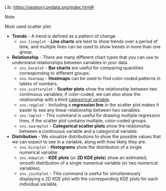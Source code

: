 Lib: https://seaborn.pydata.org/index.html#

> [!NOTE]
> Most used scatter plot.

- **Trends** - A trend is defined as a pattern of change.
    - `sns.lineplot` - **Line charts** are best to show trends over a period of time, and multiple lines can be used to show trends in more than one group.
- **Relationship** - There are many different chart types that you can use to understand relationships between variables in your data.
    - `sns.barplot` - **Bar charts** are useful for comparing quantities corresponding to different groups.
    - `sns.heatmap` - **Heatmaps** can be used to find color-coded patterns in tables of numbers.
    - `sns.scatterplot` - **Scatter plots** show the relationship between two continuous variables; if color-coded, we can also show the relationship with a third [categorical variable](https://en.wikipedia.org/wiki/Categorical_variable).
    - `sns.regplot` - Including a **regression line** in the scatter plot makes it easier to see any linear relationship between two variables.
    - `sns.lmplot` - This command is useful for drawing multiple regression lines, if the scatter plot contains multiple, color-coded groups.
    - `sns.swarmplot` - **Categorical scatter plots** show the relationship between a continuous variable and a categorical variable.
- **Distribution** - We visualize distributions to show the possible values that we can expect to see in a variable, along with how likely they are.
    - `sns.histplot` - **Histograms** show the distribution of a single numerical variable.
    - `sns.kdeplot` - **KDE plots** (or **2D KDE plots**) show an estimated, smooth distribution of a single numerical variable (or two numerical variables).
    - `sns.jointplot` - This command is useful for simultaneously displaying a 2D KDE plot with the corresponding KDE plots for each individual variable.